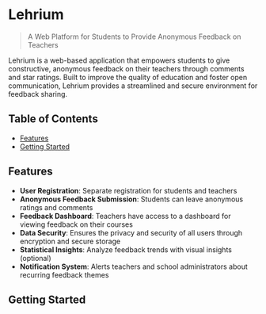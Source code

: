 # Lehrium

> A Web Platform for Students to Provide Anonymous Feedback on Teachers

Lehrium is a web-based application that empowers students to give constructive, anonymous feedback on their teachers through comments and star ratings. Built to improve the quality of education and foster open communication, Lehrium provides a streamlined and secure environment for feedback sharing.

## Table of Contents

- [Features](#features)
- [Getting Started](#getting-started)


## Features

- **User Registration**: Separate registration for students and teachers
- **Anonymous Feedback Submission**: Students can leave anonymous ratings and comments
- **Feedback Dashboard**: Teachers have access to a dashboard for viewing feedback on their courses
- **Data Security**: Ensures the privacy and security of all users through encryption and secure storage
- **Statistical Insights**: Analyze feedback trends with visual insights (optional)
- **Notification System**: Alerts teachers and school administrators about recurring feedback themes

## Getting Started

